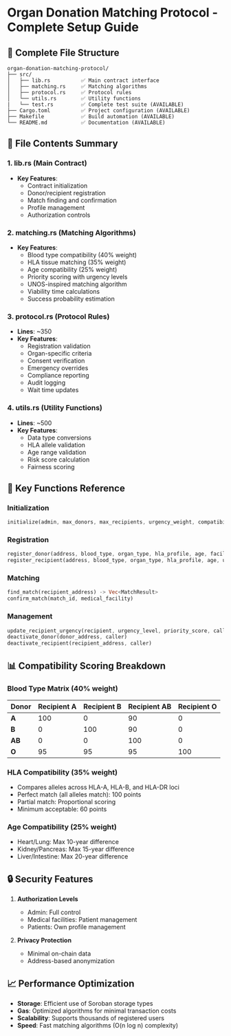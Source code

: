 # Organ Donation Matching Protocol - Complete Setup Guide

## 📁 Complete File Structure

```
organ-donation-matching-protocol/
├── src/
│   ├── lib.rs          ✅ Main contract interface 
│   ├── matching.rs     ✅ Matching algorithms
│   ├── protocol.rs     ✅ Protocol rules 
│   └── utils.rs        ✅ Utility functions
|   └── test.rs         ✅ Complete test suite (AVAILABLE)
├── Cargo.toml          ✅ Project configuration (AVAILABLE)
├── Makefile            ✅ Build automation (AVAILABLE)
└── README.md           ✅ Documentation (AVAILABLE)
```

## 📝 File Contents Summary

### 1. lib.rs (Main Contract)
- **Key Features**:
  - Contract initialization
  - Donor/recipient registration
  - Match finding and confirmation
  - Profile management
  - Authorization controls

### 2. matching.rs (Matching Algorithms)
- **Key Features**:
  - Blood type compatibility (40% weight)
  - HLA tissue matching (35% weight)
  - Age compatibility (25% weight)
  - Priority scoring with urgency levels
  - UNOS-inspired matching algorithm
  - Viability time calculations
  - Success probability estimation

### 3. protocol.rs (Protocol Rules)
- **Lines**: ~350
- **Key Features**:
  - Registration validation
  - Organ-specific criteria
  - Consent verification
  - Emergency overrides
  - Compliance reporting
  - Audit logging
  - Wait time updates

### 4. utils.rs (Utility Functions)
- **Lines**: ~500
- **Key Features**:
  - Data type conversions
  - HLA allele validation
  - Age range validation
  - Risk score calculation
  - Fairness scoring

## 🔧 Key Functions Reference

### Initialization
```rust
initialize(admin, max_donors, max_recipients, urgency_weight, compatibility_threshold)
```

### Registration
```rust
register_donor(address, blood_type, organ_type, hla_profile, age, facility, consent_hash)
register_recipient(address, blood_type, organ_type, hla_profile, age, urgency, facility, priority)
```

### Matching
```rust
find_match(recipient_address) -> Vec<MatchResult>
confirm_match(match_id, medical_facility)
```

### Management
```rust
update_recipient_urgency(recipient, urgency_level, priority_score, caller)
deactivate_donor(donor_address, caller)
deactivate_recipient(recipient_address, caller)
```

## 📊 Compatibility Scoring Breakdown

### Blood Type Matrix (40% weight)
| Donor | Recipient A | Recipient B | Recipient AB | Recipient O |
|-------|-------------|-------------|--------------|-------------|
| **A** | 100         | 0           | 90           | 0           |
| **B** | 0           | 100         | 90           | 0           |
| **AB**| 0           | 0           | 100          | 0           |
| **O** | 95          | 95          | 95           | 100         |

### HLA Compatibility (35% weight)
- Compares alleles across HLA-A, HLA-B, and HLA-DR loci
- Perfect match (all alleles match): 100 points
- Partial match: Proportional scoring
- Minimum acceptable: 60 points

### Age Compatibility (25% weight)
- Heart/Lung: Max 10-year difference
- Kidney/Pancreas: Max 15-year difference
- Liver/Intestine: Max 20-year difference

## 🔒 Security Features

1. **Authorization Levels**
   - Admin: Full control
   - Medical facilities: Patient management
   - Patients: Own profile management

2. **Privacy Protection**
   - Minimal on-chain data
   - Address-based anonymization


## 📈 Performance Optimization

- **Storage**: Efficient use of Soroban storage types
- **Gas**: Optimized algorithms for minimal transaction costs
- **Scalability**: Supports thousands of registered users
- **Speed**: Fast matching algorithms (O(n log n) complexity)
